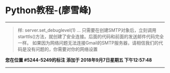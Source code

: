 # Python教程-(廖雪峰)

---

> 样: server.set_debuglevel(1) ... 只需要在创建SMTP对象后，立刻调用starttls()方法，就创建了安全连接。后面的代码和前面的发送邮件代码完全一样。 如果因为网络问题无法连接Gmail的SMTP服务器，请相信我们的代码是没有问题的，你需要对你的网络设置

**您在位置 #5244-5249的标注** **添加于 2018年9月7日星期五 下午12:57:48**

---

